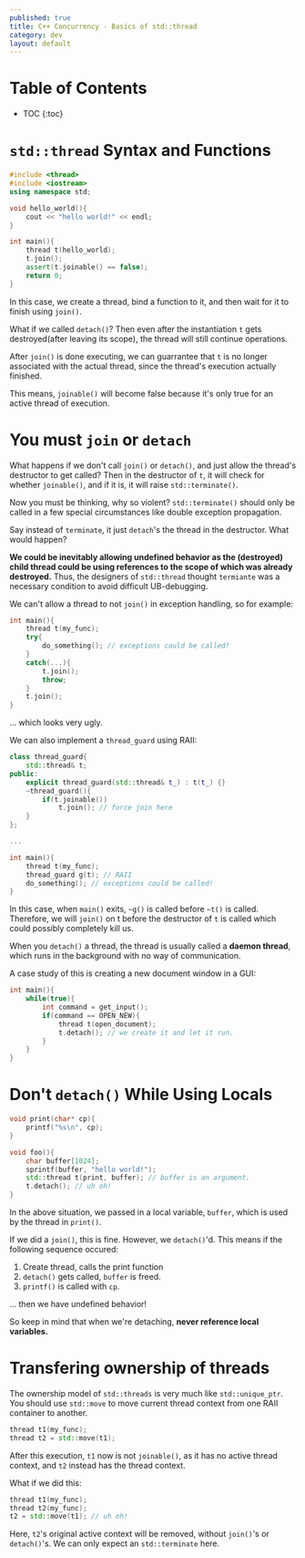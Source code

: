 ```yaml
---
published: true
title: C++ Concurrency - Basics of std::thread
category: dev
layout: default
---
```


# Table of Contents

* TOC
{:toc}

# `std::thread` Syntax and Functions

```c++
#include <thread>
#include <iostream>
using namespace std;

void hello_world(){
    cout << "hello world!" << endl;
}

int main(){
    thread t(hello_world); 
    t.join();
    assert(t.joinable() == false);
    return 0;
}
```

In this case, we create a thread, bind a function to it,
and then wait for it to finish using `join()`.

What if we called `detach()`? Then even after the instantiation `t` gets destroyed(after leaving its scope), the thread will still continue operations.

After `join()` is done executing, we can guarrantee that 
`t` is no longer associated with the actual thread, since
the thread's execution actually finished.

This means, `joinable()` will become false because
it's only true for an active thread of execution.

# You must `join` or `detach`

What happens if we don't call `join()` or `detach()`,
and just allow the thread's destructor to get called? 
Then in the destructor of `t`, it will check for whether `joinable()`, and if it is, it will raise `std::terminate()`.

Now you must be thinking, why so violent? `std::terminate()` should only be called in a few special circumstances like double exception propagation.

Say instead of `terminate`, it just `detach`'s the thread in the destructor.
What would happen?

**We could be inevitably allowing undefined behavior as
the (destroyed) child thread could be using references
to the scope of which was already destroyed.**
Thus, the designers of `std::thread` thought `termiante` 
was a necessary condition to avoid difficult UB-debugging.

We can't allow a thread to not `join()` in exception handling, so for example:

```c++
int main(){
    thread t(my_func);
    try{
        do_something(); // exceptions could be called!
    }
    catch(...){
        t.join();
        throw;
    }
    t.join();
}
```

... which looks very ugly.

We can also implement a `thread_guard` using RAII:

```c++
class thread_guard{
    std::thread& t;
public:
    explicit thread_guard(std::thread& t_) : t(t_) {}
    ~thread_guard(){
        if(t.joinable())
            t.join(); // force join here
    }
};

...

int main(){
    thread t(my_func);
    thread_guard g(t); // RAII
    do_something(); // exceptions could be called!
}
```

In this case, when `main()` exits, `~g()` is called before
`~t()` is called. Therefore, we will `join()` on t before
the destructor of `t` is called which could possibly
completely kill us.

When you `detach()` a thread, the thread is usually called a **daemon thread**, which runs in the background with no way of communication.

A case study of this is creating a new document window in a GUI:

```c++
int main(){
    while(true){
        int command = get_input();
        if(command == OPEN_NEW){
            thread t(open_document);
            t.detach(); // we create it and let it run.
        }
    }
}
```

# Don't `detach()` While Using Locals

```c++
void print(char* cp){
    printf("%s\n", cp);
}

void foo(){
    char buffer[1024];
    sprintf(buffer, "hello world!");
    std::thread t(print, buffer); // buffer is an argument.
    t.detach(); // uh oh!
}
```

In the above situation, we passed in a local variable, 
`buffer`, which is used by the thread in `print()`.

If we did a `join()`, this is fine. However, we `detach()`'d.
This means if the following sequence occured:

1. Create thread, calls the print function
2. `detach()` gets called, `buffer` is freed.
3. `printf()` is called with `cp`.

... then we have undefined behavior!

So keep in mind that when we're detaching, **never reference
local variables.**

# Transfering ownership of threads

The ownership model of `std::threads` is very much like
`std::unique_ptr`. You should use `std::move` to move current thread context 
from one RAII container to another.

```c++
thread t1(my_func);
thread t2 = std::move(t1);
```

After this execution, `t1` now is not `joinable()`, as it has no active thread context,
and `t2` instead has the thread context.

What if we did this:

```c++
thread t1(my_func);
thread t2(my_func);
t2 = std::move(t1); // uh oh!
```

Here, `t2`'s original active context will be removed, without `join()`'s or `detach()`'s.
We can only expect an `std::terminate` here.









